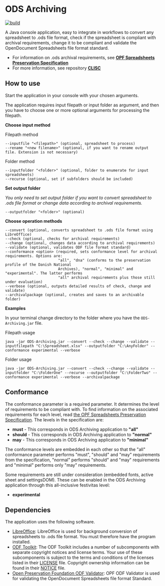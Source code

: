 # ODS Archiving

[![build](https://github.com/Asbjoedt/ODS-Archiving/actions/workflows/maven.yml/badge.svg)](https://github.com/Asbjoedt/ODS-Archiving/actions/workflows/maven.yml
)

A Java console application, easy to integrate in workflows to convert any spreadsheet to .ods file format, check if the spreadsheet is compliant with archival requirements, change it to be compliant and validate the OpenDocument Spreadsheets file format standard.

* For information on .ods archival requirements, see **[OPF Spreadsheets Preservation Specification](https://github.com/opf-labs/Spreadsheets-Preservation-Specification/blob/main/v1.0/Specification.md#41-opendocument-spreadsheets)**
* For more information, see repository **[CLISC](https://github.com/Asbjoedt/CLISC)**

## How to use

Start the application in your console with your chosen arguments.

The application requires input filepath or input folder as argument, and then you have to choose one or more optional arguments for processing the filepath.

**Choose input method**

Filepath method
```
--inputfile "<filepath>" (optional, spreadsheet to process)
--rename "<new filename>" (optional, if you want to rename output file. Extension is not necessary)
```
Folder method
```
--inputfolder "<folder>" (optional, folder to enumerate for input spreadsheets)
--recurse (optional, set if subfolders should be included)
```

**Set output folder**

*You only need to set output folder if you want to convert spreadsheet to .ods file format or change data according to archival requirements.*

```
--outputfolder "<folder>" (optional)
```

**Choose operation methods**

```
--convert (optional, converts spreadsheet to .ods file format using LibreOffice)
--check (optional, checks for archival requirements)
--change (optional, changes data according to archival requirements)
--validate (optional, validates ODF file format standard)
--conformance <option> (required, sets conformance level for archival requirements. Options are: 
                        "all", "dna" (conforms to the preservation profile of the Danish National 
                        Archives), "normal", "minimal" and "experimental". The latter performs 
                        "all" archival requirements plus those still under evaluation)
--verbose (optional, outputs detailed results of check, change and validate)
--archivalpackage (optional, creates and saves to an archivable folder)
```
**Examples**

In your terminal change directory to the folder where you have the ```ODS-Archiving.jar``` file.

Filepath usage
```
java -jar ODS-Archiving.jar --convert --check --change --validate --inputfilepath "C:\Spreadsheet.xlsx" --outputfolder "C:\AnyFolder" --conformance experimental --verbose
```
Folder usage
```
java -jar ODS-Archiving.jar --convert --check --change --validate --inputfolder "C:\FolderOne" --recurse --outputfolder "C:\FolderTwo" --conformance experimental --verbose --archivalpackage
```

## Conformance

The conformance parameter is a required parameter. It determines the level of requirements to be compliant with. To find information on the associated requirements for each level, read [the OPF Spreadsheets Preservation Specification](https://github.com/opf-labs/Spreadsheets-Preservation-Specification/blob/main/v1.0/Specification.md#41-opendocument-spreadsheets). The levels in the specification are:
* **must** - This corresponds in ODS Archiving application to **"all"**
* **should**  - This corresponds in ODS Archiving application to **"normal"**
* **may**  - This corresponds in ODS Archiving application to **"minimal"**

The conformance levels are embedded in each other so that the "all" conformance parameter performs "must", "should" and "may" requirements from the specification, "normal" performs "should" and "may" requirements and "minimal" performs only "may" requirements.

Some requirements are still under consideration (embedded fonts, active sheet and settingsDOM). These can be enabled in the ODS Archiving application through this all-inclusive festivitas level:
* **experimental**

## Dependencies

The application uses the following software.
* [LibreOffice](https://www.libreoffice.org/): LibreOffice is used for background conversion of spreadsheets to .ods file format. You must therefore have the program installed.
* [ODF Toolkit](https://odftoolkit.org/): The ODF Toolkit includes a number of subcomponents with separate copyright notices and license terms. Your use of these subcomponents is subject to the terms and conditions of the licenses listed in their [LICENSE](https://github.com/tdf/odftoolkit/blob/master/LICENSE) file. Copyright ownership information can be found in their [NOTICE](https://github.com/tdf/odftoolkit/blob/master/NOTICE) file.
* [Open Preservation Foundation ODF Validator](https://github.com/openpreserve/odf-validator): OPF ODF Validator is used for validating the OpenDocument Spreadsheets file format Standard.

